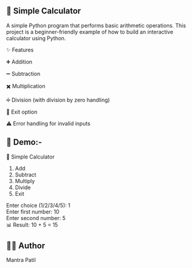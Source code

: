 ## 🧮 Simple Calculator

A simple Python program that performs basic arithmetic operations.
This project is a beginner-friendly example of how to build an interactive calculator using Python.

✨ Features

➕ Addition

➖ Subtraction

✖️ Multiplication

➗ Division (with division by zero handling)

🚪 Exit option      

⚠️ Error handling for invalid inputs



## 📸 Demo:-
🧮 Simple Calculator
1. Add
2. Subtract
3. Multiply
4. Divide
5. Exit

Enter choice (1/2/3/4/5): 1  
Enter first number: 10  
Enter second number: 5  
📊 Result: 10 + 5 = 15




## 👨‍💻 Author

Mantra Patil
